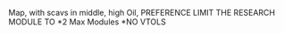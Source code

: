 Map, with scavs in middle, high Oil, PREFERENCE
LIMIT THE RESEARCH MODULE TO 
*2 Max Modules
*NO VTOLS
